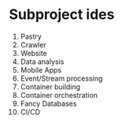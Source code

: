 # Subproject ides 

01. Pastry
02. Crawler
03. Website
04. Data analysis
05. Mobile Apps
06. Event/Stream processing
07. Container building
08. Container orchestration
09. Fancy Databases
10. CI/CD

